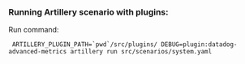 
### Running Artillery scenario with plugins:
Run command:
``` 
 ARTILLERY_PLUGIN_PATH=`pwd`/src/plugins/ DEBUG=plugin:datadog-advanced-metrics artillery run src/scenarios/system.yaml
```
